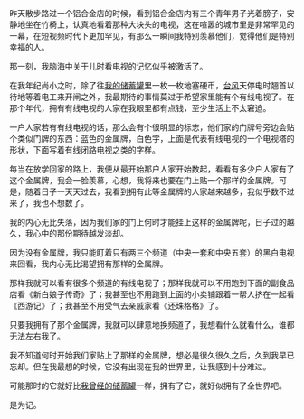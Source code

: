 昨天散步路过一个铝合金店的时候，看到铝合金店内有三个青年男子光着膀子，安静地坐在竹椅上，认真地看着那种大块头的电视，这在喧嚣的城市里是非常罕见的一幕，在短视频时代下更加罕见，有那么一瞬间我特别羡慕他们，觉得他们是特别幸福的人。

那一刻，我脑海中关于儿时看电视的记忆似乎被激活了。

在我年纪尚小之时，除了往[我的储蓄罐](https://rolen.wiki/my-piggy-bank/)里一枚一枚地塞硬币，[台风](https://rolen.wiki/the-memory-of-typhoon/)天停电时翘首以待地等着电工来开闸之外，我最期待的事情莫过于希望家里能有个有线电视了。在那个年代，拥有有线电视的人家在我眼里都有点钱，至少生活上不太窘迫。

一户人家若有有线电视的话，那么会有个很明显的标志，他们家的门牌号旁边会贴个类似门牌的东西：蓝色的金属牌，白色字，上面是代表有线电视的一个电视塔的形状，下面写着有线闭路电视之类的字样。

每当在放学回家的路上，我便从最开始那户人家开始数起，看看有多少户人家有了这个金属牌，我会一脸羡慕，心想，我将来也要在门上贴一个那样的金属牌。可是，随着日子一天天过去，我看到拥有此等金属牌的人家越来越多，我似乎数不过来了，我也不想数了。

我的内心无比失落，因为我们家的门上何时才能挂上这样的金属牌呢，日子过的越久，我心中的那份期待越发淡却。

因为没有金属牌，我只能盯着只有两三个频道（中央一套和中央五套）的黑白电视来回看，我内心无比渴望拥有那样的金属牌。

那样我就可以看有很多个频道的有线电视了；那样我就可以不用跑到下面的副食品店看《新白娘子传奇》了；我甚至也不用跑到上面的小卖铺跟着一帮人挤在一起看《西游记》了；我甚至不用受气去亲戚家看《还珠格格》了。

只要我拥有了那个金属牌，我就可以肆意地换频道了，我想看什么就看什么，谁都无法左右我了。

我不知道何时开始我们家贴上了那样的金属牌，想必是很久很久之后，久到我早已忘却。但在我最想的时候，它没有出现在我的世界里，让我感到十分难过。

可能那时的它就好比[我曾经的储蓄罐](https://rolen.wiki/my-piggy-bank/)一样，拥有了它，就好似拥有了全世界吧。

是为记。